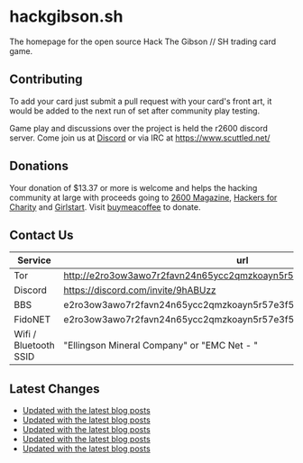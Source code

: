 # hackgibson.sh
The homepage for the open source Hack The Gibson // SH trading card game.


## Contributing

To add your card just submit a pull request with your card's front art, it would be added to the next run of set after community play testing.

Game play and discussions over the project is held the r2600 discord server. Come join us at [Discord](https://discord.com/invite/9hABUzz) or via IRC at https://www.scuttled.net/


## Donations

Your donation of $13.37 or more is welcome and helps the hacking community at large with proceeds going to [2600 Magazine](https://2600.com/), [Hackers for Charity](https://hackersforcharity.org) and [Girlstart](https://girlstart.org).  Visit [buymeacoffee](https://www.buymeacoffee.com/hackgibson.sh) to donate.


## Contact Us

Service | url
-|-
Tor | http://e2ro3ow3awo7r2favn24n65ycc2qmzkoayn5r57e3f56nvjwdcgg32ad.onion
Discord | https://discord.com/invite/9hABUzz
BBS | e2ro3ow3awo7r2favn24n65ycc2qmzkoayn5r57e3f56nvjwdcgg32ad.onion:23
FidoNET | e2ro3ow3awo7r2favn24n65ycc2qmzkoayn5r57e3f56nvjwdcgg32ad.onion:24554
Wifi / Bluetooth SSID | "Ellingson Mineral Company" or "EMC Net - <fidonet address>"

## Latest Changes
<!-- BLOG-POST-LIST:START -->
- [Updated with the latest blog posts](https://github.com/DFW2600/hackgibson.sh/commit/f92df1a185b4e4970d3af3614699097cbf28a8b6)
- [Updated with the latest blog posts](https://github.com/DFW2600/hackgibson.sh/commit/548c36852c8b1f11d21b8405eff9c209464c769a)
- [Updated with the latest blog posts](https://github.com/DFW2600/hackgibson.sh/commit/c34ed48c369dfd681fb4a542bd059673e8196db1)
- [Updated with the latest blog posts](https://github.com/DFW2600/hackgibson.sh/commit/b8c88735cf6d6f230921a9bd74a13814869036aa)
- [Updated with the latest blog posts](https://github.com/DFW2600/hackgibson.sh/commit/cecba2b2f38e57eab6c54c1b42efd08d9fe3fd73)
<!-- BLOG-POST-LIST:END -->
